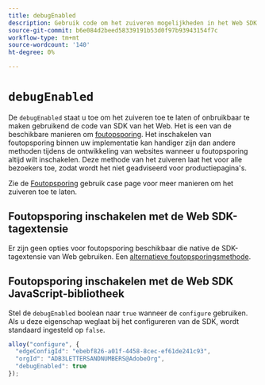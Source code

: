 ```yaml
---
title: debugEnabled
description: Gebruik code om het zuiveren mogelijkheden in het Web SDK toe te laten.
source-git-commit: b6e084d2beed58339191b53d0f97b93943154f7c
workflow-type: tm+mt
source-wordcount: '140'
ht-degree: 0%

---
```


# `debugEnabled`

De `debugEnabled` staat u toe om het zuiveren toe te laten of onbruikbaar te maken gebruikend de code van SDK van het Web. Het is een van de beschikbare manieren om [foutopsporing](../../use-cases/debugging.md). Het inschakelen van foutopsporing binnen uw implementatie kan handiger zijn dan andere methoden tijdens de ontwikkeling van websites wanneer u foutopsporing altijd wilt inschakelen. Deze methode van het zuiveren laat het voor alle bezoekers toe, zodat wordt het niet geadviseerd voor productiepagina&#39;s.

Zie de [Foutopsporing](../../use-cases/debugging.md) gebruik case page voor meer manieren om het zuiveren toe te laten.

## Foutopsporing inschakelen met de Web SDK-tagextensie

Er zijn geen opties voor foutopsporing beschikbaar die native de SDK-tagextensie van Web gebruiken. Een [alternatieve foutopsporingsmethode](../../use-cases/debugging.md).

## Foutopsporing inschakelen met de Web SDK JavaScript-bibliotheek

Stel de `debugEnabled` boolean naar `true` wanneer de `configure` gebruiken. Als u deze eigenschap weglaat bij het configureren van de SDK, wordt standaard ingesteld op `false`.

```js
alloy("configure", {
  "edgeConfigId": "ebebf826-a01f-4458-8cec-ef61de241c93",
  "orgId": "ADB3LETTERSANDNUMBERS@AdobeOrg",
  "debugEnabled": true
});
```
